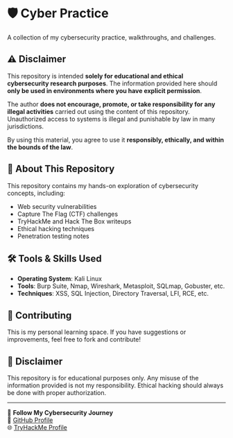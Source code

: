 # 🛡️ Cyber Practice  
A collection of my cybersecurity practice, walkthroughs, and challenges.  

## ⚠️ Disclaimer  

This repository is intended **solely for educational and ethical cybersecurity research purposes**. The information provided here should **only be used in environments where you have explicit permission**.  

The author **does not encourage, promote, or take responsibility for any illegal activities** carried out using the content of this repository. Unauthorized access to systems is illegal and punishable by law in many jurisdictions.  

By using this material, you agree to use it **responsibly, ethically, and within the bounds of the law**.  

## 📌 About This Repository  
This repository contains my hands-on exploration of cybersecurity concepts, including:  
- Web security vulnerabilities  
- Capture The Flag (CTF) challenges  
- TryHackMe and Hack The Box writeups  
- Ethical hacking techniques  
- Penetration testing notes  

## 🛠️ Tools & Skills Used  
- **Operating System**: Kali Linux  
- **Tools**: Burp Suite, Nmap, Wireshark, Metasploit, SQLmap, Gobuster, etc.  
- **Techniques**: XSS, SQL Injection, Directory Traversal, LFI, RCE, etc.  

## 🤝 Contributing  
This is my personal learning space. If you have suggestions or improvements, feel free to fork and contribute!  

## 📢 Disclaimer  
This repository is for educational purposes only. Any misuse of the information provided is not my responsibility. Ethical hacking should always be done with proper authorization.  

---

🔗 **Follow My Cybersecurity Journey**  
🚀 [GitHub Profile](https://github.com/Jerome-Goldwin)  
🌐 [TryHackMe Profile](https://tryhackme.com/p/jerome.goldwin)  

